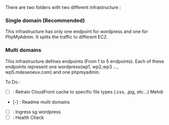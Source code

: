There are two folders with two different infrastructure :

### Single domain (Recommended)
This infrastructure has only one endpoint for wordpress and one for PhpMyAdmin. It splits the traffic to different EC2.

### Multi domains
This infrastructure defines endpoints (From 1 to 5 endpoints). Each of these endpoints represent one wordpress(wp1, wp2,wp3 ..., wp5.mdeseoeuv.com) and one phpmyadmin.


To Do :

- [ ] : Retrain CloudFront cache to specific file types (.css, .jpg, etc...) Mehdi
- [-] : Readme multi domains
- [ ] : Ingress sg wordpress
- [ ] : Health Check